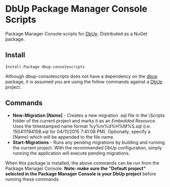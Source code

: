 # DbUp Package Manager Console Scripts
Package Manager Console scripts for [DbUp](http://dbup.github.io/).  Distributed as a NuGet package.

## Install
    Install-Package dbup-consolescripts

Although dbup-consolescripts does not have a dependency on the [dbup](https://www.nuget.org/packages/dbup/) package, it is assumed you are using the follow commands against a [DbUp](http://dbup.github.io/) project.  

## Commands
- **New-Migration [Name]** - Creates a new migration .sql file in the \Scripts folder of the current project and marks it as an *Embedded Resource*.  Uses the timestamped name format %y%m%d%H%M%S.sql (i.e. 150411194108.sql for 04/11/2015 7:41:08 PM).  Optionally, specify a [Name] which will be appended to the file name.
- **Start-Migrations** - Runs any pending migrations by building and running the current project.  With the recommended DbUp configuration, simply running the application will execute pending migrations.

When this package is installed, the above commands can be run from the Package Manager Console.  **Note: make sure the "Default project" selected in the Package Manager Console is your DbUp project** before running these commands.


